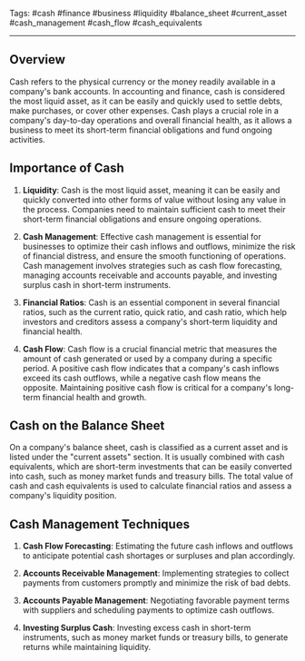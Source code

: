 Tags: #cash #finance #business #liquidity #balance_sheet #current_asset #cash_management #cash_flow #cash_equivalents

---

## Overview

Cash refers to the physical currency or the money readily available in a company's bank accounts. In accounting and finance, cash is considered the most liquid asset, as it can be easily and quickly used to settle debts, make purchases, or cover other expenses. Cash plays a crucial role in a company's day-to-day operations and overall financial health, as it allows a business to meet its short-term financial obligations and fund ongoing activities.

## Importance of Cash

1.  **Liquidity**: Cash is the most liquid asset, meaning it can be easily and quickly converted into other forms of value without losing any value in the process. Companies need to maintain sufficient cash to meet their short-term financial obligations and ensure ongoing operations.
    
2.  **Cash Management**: Effective cash management is essential for businesses to optimize their cash inflows and outflows, minimize the risk of financial distress, and ensure the smooth functioning of operations. Cash management involves strategies such as cash flow forecasting, managing accounts receivable and accounts payable, and investing surplus cash in short-term instruments.
    
3.  **Financial Ratios**: Cash is an essential component in several financial ratios, such as the current ratio, quick ratio, and cash ratio, which help investors and creditors assess a company's short-term liquidity and financial health.
    
4.  **Cash Flow**: Cash flow is a crucial financial metric that measures the amount of cash generated or used by a company during a specific period. A positive cash flow indicates that a company's cash inflows exceed its cash outflows, while a negative cash flow means the opposite. Maintaining positive cash flow is critical for a company's long-term financial health and growth.
    

## Cash on the Balance Sheet

On a company's balance sheet, cash is classified as a current asset and is listed under the "current assets" section. It is usually combined with cash equivalents, which are short-term investments that can be easily converted into cash, such as money market funds and treasury bills. The total value of cash and cash equivalents is used to calculate financial ratios and assess a company's liquidity position.

## Cash Management Techniques

1.  **Cash Flow Forecasting**: Estimating the future cash inflows and outflows to anticipate potential cash shortages or surpluses and plan accordingly.
    
2.  **Accounts Receivable Management**: Implementing strategies to collect payments from customers promptly and minimize the risk of bad debts.
    
3.  **Accounts Payable Management**: Negotiating favorable payment terms with suppliers and scheduling payments to optimize cash outflows.
    
4.  **Investing Surplus Cash**: Investing excess cash in short-term instruments, such as money market funds or treasury bills, to generate returns while maintaining liquidity.